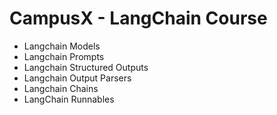 # CampusX - LangChain Course

* Langchain Models
* Langchain Prompts
* Langchain Structured Outputs
* Langchain Output Parsers
* Langchain Chains
* LangChain Runnables
